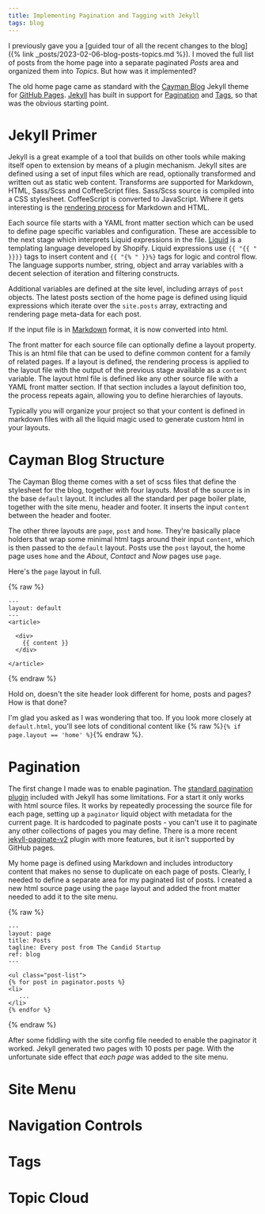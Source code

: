 ```yaml
---
title: Implementing Pagination and Tagging with Jekyll
tags: blog
---
```


I previously gave you a [guided tour of all the recent changes to the blog]({% link _posts/2023-02-06-blog-posts-topics.md %}). I moved the full list of posts from the home page into a separate paginated *Posts* area and organized them into *Topics*. But how was it implemented?

The old home page came as standard with the [Cayman Blog](https://github.com/lorepirri/cayman-blog) Jekyll theme for [GitHub Pages](https://pages.github.com/). [Jekyll](https://github.com/jekyll/jekyll) has built in support for [Pagination](https://jekyllrb.com/docs/pagination/) and [Tags](https://jekyllrb.com/docs/posts/#tags-and-categories), so that was the obvious starting point. 

# Jekyll Primer

Jekyll is a great example of a tool that builds on other tools while making itself open to extension by means of a plugin mechanism. Jekyll sites are defined using a set of input files which are read, optionally transformed and written out as static web content. Transforms are supported for Markdown, HTML, Sass/Scss and CoffeeScript files. Sass/Scss source is compiled into a CSS stylesheet. CoffeeScript is converted to JavaScript. Where it gets interesting is the [rendering process](https://jekyllrb.com/docs/rendering-process/) for Markdown and HTML.

Each source file starts with a YAML front matter section which can be used to define page specific variables and configuration. These are accessible to the next stage which interprets Liquid expressions in the file. [Liquid](https://shopify.github.io/liquid/) is a templating language developed by Shopify. Liquid expressions use `{{ "{{ " }}}}` tags to insert content and `{{ "{% " }}%}` tags for logic and control flow. The language supports number, string, object and array variables with a decent selection of iteration and filtering constructs.

Additional variables are defined at the site level, including arrays of `post` objects. The latest posts section of the home page is defined using liquid expressions which iterate over the `site.posts` array, extracting and rendering page meta-data for each post. 

If the input file is in [Markdown](https://www.markdownguide.org/) format, it is now converted into html. 

The front matter for each source file can optionally define a layout property. This is an html file that can be used to define common content for a family of related pages. If a layout is defined, the rendering process is applied to the layout file with the output of the previous stage available as a `content` variable. The layout html file is defined like any other source file with a YAML front matter section. If that section includes a layout definition too, the process repeats again, allowing you to define hierarchies of layouts.

Typically you will organize your project so that your content is defined in markdown files with all the liquid magic used to generate custom html in your layouts.

# Cayman Blog Structure

The Cayman Blog theme comes with a set of scss files that define the stylesheet for the blog, together with four layouts. Most of the source is in the base `default` layout. It includes all the standard per page boiler plate, together with the site menu, header and footer. It inserts the input `content` between the header and footer.

The other three layouts are `page`, `post` and `home`. They're basically place holders that wrap some minimal html tags around their input `content`, which is then passed to the `default` layout. Posts use the `post` layout, the home page uses `home` and the *About*, *Contact* and *Now* pages use `page`.

Here's the `page` layout in full.

{% raw %}
```
---
layout: default
---
<article>

  <div>
    {{ content }}
  </div>

</article>
```
{% endraw %}

Hold on, doesn't the site header look different for home, posts and pages? How is that done? 

I'm glad you asked as I was wondering that too. If you look more closely at `default.html`, you'll see lots of conditional content like {% raw %}`{% if page.layout == 'home' %}`{% endraw %}.

# Pagination

The first change I made was to enable pagination. The [standard pagination plugin](https://jekyllrb.com/docs/pagination/) included with Jekyll has some limitations. For a start it only works with html source files. It works by repeatedly processing the source file for each page, setting up a `paginator` liquid object with metadata for the current page. It is hardcoded to paginate posts - you can't use it to paginate any other collections of pages you may define. There is a more recent [jekyll-paginate-v2](https://github.com/sverrirs/jekyll-paginate-v2) plugin with more features, but it isn't supported by GitHub pages. 

My home page is defined using Markdown and includes introductory content that makes no sense to duplicate on each page of posts. Clearly, I needed to define a separate area for my paginated list of posts. I created a new html source page using the `page` layout and added the front matter needed to add it to the site menu.

{% raw %}
```
---
layout: page
title: Posts
tagline: Every post from The Candid Startup
ref: blog
---

<ul class="post-list">
{% for post in paginator.posts %}
<li>
   ...
</li>
{% endfor %}
```
{% endraw %}

After some fiddling with the site config file needed to enable the paginator it worked. Jekyll generated two pages with 10 posts per page. With the unfortunate side effect that *each page* was added to the site menu.

# Site Menu

# Navigation Controls

# Tags

# Topic Cloud

